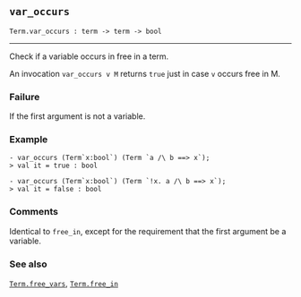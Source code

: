 ## `var_occurs`

``` hol4
Term.var_occurs : term -> term -> bool
```

------------------------------------------------------------------------

Check if a variable occurs in free in a term.

An invocation `var_occurs v M` returns `true` just in case `v` occurs
free in M.

### Failure

If the first argument is not a variable.

### Example

``` hol4
- var_occurs (Term`x:bool`) (Term `a /\ b ==> x`);
> val it = true : bool

- var_occurs (Term`x:bool`) (Term `!x. a /\ b ==> x`);
> val it = false : bool
```

### Comments

Identical to `free_in`, except for the requirement that the first
argument be a variable.

### See also

[`Term.free_vars`](#Term.free_vars), [`Term.free_in`](#Term.free_in)

